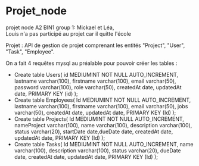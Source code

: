 # Projet_node
projet node A2 BIN1
group 1: Mickael et Léa,  
Louis n'a pas participé au projet car il quitte l'école

Projet :
API de gestion de projet comprenant les entités "Project", "User", "Task", "Employee".

On a fait 4 requêtes mysql au préalable pour pouvoir créer les tables : 

* Create table Users( id MEDIUMINT NOT NULL AUTO_INCREMENT, lastname varchar(100), firstname varchar(100), email varchar(50), password varchar(100), role varchar(50), createdAt date, updatedAt date, PRIMARY KEY (id) );  
* Create table Employees( Id MEDIUMINT NOT NULL AUTO_INCREMENT, lastname varchar(100), firstname varchar(100), email varchar(50), jobs varchar(50), createdAt date, updatedAt date, PRIMARY KEY (Id) );  
* Create table Projects( Id MEDIUMINT NOT NULL AUTO_INCREMENT, nameProject varchar(100), name varchar(100), description varchar(100), status varchar(20), startDate date,dueDate date, createdAt date, updatedAt date, PRIMARY KEY (Id) );  
* Create table Tasks( Id MEDIUMINT NOT NULL AUTO_INCREMENT, name varchar(100), description varchar(100), status varchar(20), dueDate date, createdAt date, updatedAt date, PRIMARY KEY (Id) );
